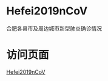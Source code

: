 # Hefei2019nCoV
合肥各县市及周边城市新型肺炎确诊情况

# 访问页面
[Hefei2019nCoV](https://sakuratj.github.io/Hefei2019nCoV/)
